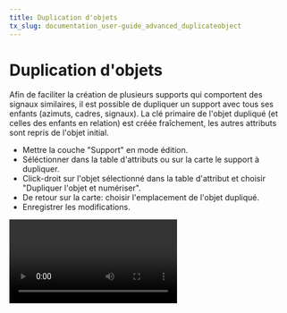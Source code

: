 ```yaml
---
title: Duplication d'objets
tx_slug: documentation_user-guide_advanced_duplicateobject
---
```


# Duplication d'objets

Afin de faciliter la création de plusieurs supports qui comportent des signaux similaires, il est possible de dupliquer un support avec tous ses enfants (azimuts, cadres, signaux). La clé primaire de l'objet dupliqué (et celles des enfants en relation) est créée fraîchement, les autres attributs sont repris de l'objet initial. 

* Mettre la couche "Support" en mode édition.
* Séléctionner dans la table d'attributs ou sur la carte le support à dupliquer.
* Click-droit sur l'objet sélectionné dans la table d'attribut et choisir "Dupliquer l'objet et numériser". 
* De retour sur la carte: choisir l'emplacement de l'objet dupliqué.
* Enregistrer les modifications.

<video controls>
<source src="../../assets/videos/duplicate_features_720.mp4" type="video/mp4">
</video>